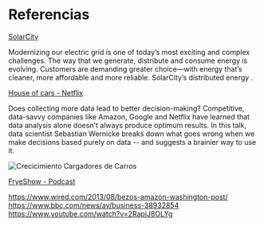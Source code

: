 # Referencias

[SolarCity](https://www.youtube.com/watch?v=pP9RAMFxmTQ)

Modernizing our electric grid is one of today’s most exciting and complex challenges. The way that we generate, distribute and consume energy is evolving. Customers are demanding greater choice—with energy that’s cleaner, more affordable and more reliable. SolarCity’s distributed energy .

[House of cars - Netflix](https://www.ted.com/talks/sebastian_wernicke_how_to_use_data_to_make_a_hit_tv_show)

Does collecting more data lead to better decision-making? Competitive, data-savvy companies like Amazon, Google and Netflix have learned that data analysis alone doesn't always produce optimum results. In this talk, data scientist Sebastian Wernicke breaks down what goes wrong when we make decisions based purely on data -- and suggests a brainier way to use it.

![Crecicimiento Cargadores de Carros](https://external-content.duckduckgo.com/iu/?u=https%3A%2F%2Fprintablemapaz.com%2Fwp-content%2Fuploads%2F2019%2F07%2Fev-charge-points-future-energy-and-power-generation-electric-van-tesla-charging-stations-map-california.jpg)

[FryeShow - Podcast](https://thefryeshow.com/pod)

https://www.wired.com/2013/08/bezos-amazon-washington-post/
https://www.bbc.com/news/av/business-38932854
https://www.youtube.com/watch?v=2RapiJ8OLYg